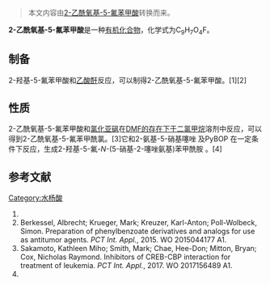 > 本文内容由[2-乙酰氧基-5-氟苯甲酸](https://zh.wikipedia.org/wiki/2-乙酰氧基-5-氟苯甲酸)转换而来。


**2-乙酰氧基-5-氟苯甲酸**是一种[有机化合物](../Page/有机化合物.md "wikilink")，化学式为C<sub>9</sub>H<sub>7</sub>O<sub>4</sub>F。

## 制备

2-羟基-5-氟苯甲酸和[乙酸酐](../Page/乙酸酐.md "wikilink")反应，可以制得2-乙酰氧基-5-氟苯甲酸。\[1\]\[2\]

## 性质

2-乙酰氧基-5-氟苯甲酸和[氯化亚砜](../Page/氯化亚砜.md "wikilink")在[DMF的存在下于](https://zh.wikipedia.org/wiki/N,N-二甲基甲酰胺 "wikilink")[二氯甲烷](../Page/二氯甲烷.md "wikilink")溶剂中反应，可以得到2-乙酰氧基-5-氟苯甲酰氯。\[3\]它和2-氨基-5-硝基噻唑 及PyBOP 在一定条件下反应，生成2-羟基-5-氟-*N*-(5-硝基-2-噻唑氨基)苯甲酰胺 。\[4\]

## 参考文献

[Category:水杨酸](https://zh.wikipedia.org/wiki/Category:水杨酸 "wikilink")

1.
2.  Berkessel, Albrecht; Krueger, Mark; Kreuzer, Karl-Anton; Poll-Wolbeck, Simon. Preparation of phenylbenzoate derivatives and analogs for use as antitumor agents. *PCT Int. Appl.*, 2015. WO 2015044177 A1.
3.  Sakamoto, Kathleen Miho; Smith, Mark; Chae, Hee-Don; Mitton, Bryan; Cox, Nicholas Raymond. Inhibitors of CREB-​CBP interaction for treatment of leukemia. *PCT Int. Appl.*, 2017. WO 2017156489 A1.
4.